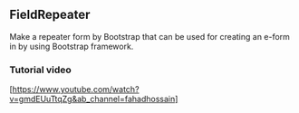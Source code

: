 ## FieldRepeater
Make a repeater form by Bootstrap that can be used for creating an e-form in by using Bootstrap framework. 





### Tutorial video 
[https://www.youtube.com/watch?v=gmdEUuTtqZg&ab_channel=fahadhossain]
